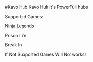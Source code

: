 #Kavo Hub
Kavo Hub It's PowerFull hubs

Supported Games:

Ninja Legends

Prison Life

Break In

If Not Supported Games Will Not works!
